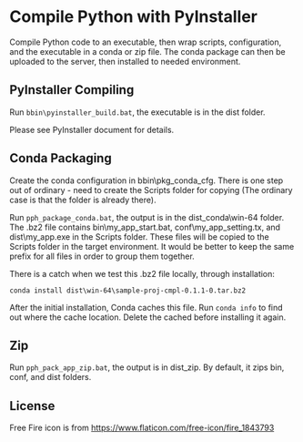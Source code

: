 # Compile Python with PyInstaller

Compile Python code to an executable, then wrap scripts, configuration, 
and the executable in a conda or zip file. The conda package can then be
uploaded to the server, then installed to needed environment.

## PyInstaller Compiling

Run ```bbin\pyinstaller_build.bat```, the executable is in the dist folder.

Please see PyInstaller document for details.

## Conda Packaging
Create the conda configuration in bbin\pkg_conda_cfg. There is one step out of
ordinary - need to create the Scripts folder for copying (The ordinary case is
that the folder is already there).

Run ```pph_package_conda.bat```, the output is in the dist_conda\win-64 folder.
The .bz2 file contains bin\my_app_start.bat, conf\my_app_setting.tx, and 
dist\my_app.exe in the Scripts folder. These files will be copied to the
Scripts folder in the target environment. It would be better to keep the same
prefix for all files in order to group them together.

There is a catch when we test this .bz2 file locally, through installation:

```conda install dist\win-64\sample-proj-cmpl-0.1.1-0.tar.bz2```

After the initial installation, Conda caches this file. Run
```conda info``` to find out where the cache location. Delete the cached 
before installing it again.

## Zip 

Run ```pph_pack_app_zip.bat```, the output is in dist_zip. By default, it
zips bin, conf, and dist folders.


## License

Free Fire icon is from https://www.flaticon.com/free-icon/fire_1843793
